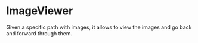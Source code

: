 # ImageViewer

Given a specific path with images, it allows to view the images and go back and forward through them.
